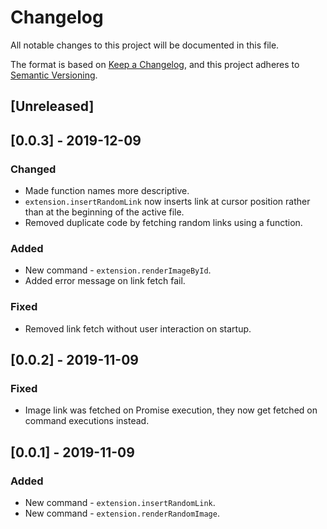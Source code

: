 # Changelog
All notable changes to this project will be documented in this file.

The format is based on [Keep a Changelog](https://keepachangelog.com/en/1.0.0/),
and this project adheres to [Semantic Versioning](https://semver.org/spec/v2.0.0.html).

## [Unreleased]

## [0.0.3] - 2019-12-09
### Changed
- Made function names more descriptive.
- `extension.insertRandomLink` now inserts link at cursor position rather than at the beginning of the active file.
- Removed duplicate code by fetching random links using a function.

### Added
- New command - `extension.renderImageById`.
- Added error message on link fetch fail.

### Fixed
- Removed link fetch without user interaction on startup.

## [0.0.2] - 2019-11-09
### Fixed
- Image link was fetched on Promise execution, they now get fetched on command executions instead.

## [0.0.1] - 2019-11-09
### Added
- New command - `extension.insertRandomLink`.
- New command - `extension.renderRandomImage`.
